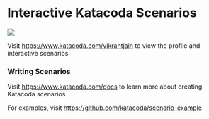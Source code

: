 # Interactive Katacoda Scenarios

[![](http://shields.katacoda.com/katacoda/vikrantjain/count.svg)](https://www.katacoda.com/vikrantjain "Get your profile on Katacoda.com")

Visit https://www.katacoda.com/vikrantjain to view the profile and interactive scenarios

### Writing Scenarios
Visit https://www.katacoda.com/docs to learn more about creating Katacoda scenarios

For examples, visit https://github.com/katacoda/scenario-example
